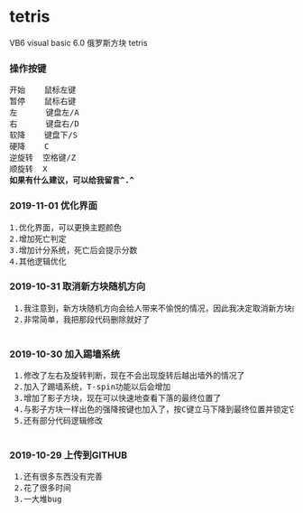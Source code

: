 <h1>tetris</h1>
VB6 visual basic 6.0 俄罗斯方块 tetris
<h3>操作按键</h3>
<pre>
开始    鼠标左键
暂停    鼠标右键
左      键盘左/A
右      键盘右/D
软降    键盘下/S
硬降    C
逆旋转  空格键/Z
顺旋转  X
<b>如果有什么建议，可以给我留言^.^</b>
</pre>
<h3>2019-11-01 优化界面</h3>
<pre>
1.优化界面，可以更换主题颜色
2.增加死亡判定
3.增加计分系统，死亡后会提示分数
4.其他逻辑优化
</pre>
<h3>2019-10-31 取消新方块随机方向</h3>
<pre>
 1.我注意到，新方块随机方向会给人带来不愉悦的情况，因此我决定取消新方块的随机方向
 2.非常简单，我把那段代码删除就好了
 </pre>
<h3>2019-10-30 加入踢墙系统</h3>
<pre>
 1.修改了左右及旋转判断，现在不会出现旋转后越出墙外的情况了
 2.加入了踢墙系统，T-spin功能以后会增加
 3.增加了影子方块，现在可以快速地查看下落的最终位置了
 4.与影子方块一样出色的强降按键也加入了，按C键立马下降到最终位置并锁定它
 5.还有部分代码逻辑修改 
 </pre>
<h3>2019-10-29 上传到GITHUB</h3>
<pre>
 1.还有很多东西没有完善
 2.花了很多时间
 3.一大堆bug
 </pre>